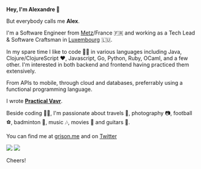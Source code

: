 **Hey, I'm Alexandre 👋**

But everybody calls me **Alex**.

I'm a Software Engineer from [Metz](https://metz.fr/)/France 🇫🇷 and working as a Tech Lead & Software Craftsman in [Luxembourg](https://luxembourg.public.lu) 🇱🇺.

In my spare time I like to code 👨‍💻 in various languages including Java, Clojure/ClojureScript ❤️, Javascript, Go, Python, Ruby, OCaml, and a few other. 
I'm interested in both backend and frontend having practiced them extensively.

From APIs to mobile, through cloud and databases, preferrably using a functional programming language.

I wrote [**Practical Vavr**](https://leanpub.com/practical-vavr).

Beside coding 👨‍💻, I'm passionate about travels 🌄, photography 📷, football ⚽, badminton 🏸, music 🎶, movies 🎥 and guitars 🎸. 

You can find me at [grison.me](https://grison.me) and on [Twitter](https://twitter.com/algrison)

![](https://github-readme-stats.vercel.app/api?username=agrison)
![](https://github-readme-stats.vercel.app/api/top-langs/?username=agrison&hide=javascript,css&layout=compact)

Cheers!
